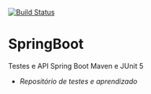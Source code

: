 [![Build Status](https://travis-ci.com/Lucas-Angelo/SpringBoot.svg?branch=main)](https://travis-ci.com/Lucas-Angelo/SpringBoot)
# SpringBoot
Testes e API Spring Boot Maven e JUnit 5
- *Repositório de testes e aprendizado*
